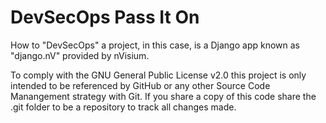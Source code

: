 DevSecOps Pass It On
=========

How to "DevSecOps"  a project, in this case, is a Django app known as "django.nV" provided by nVisium.

To comply with the GNU General Public License v2.0 this project is only intended to be referenced by GitHub or any other Source Code Manangement strategy with Git. If you share a copy of this code share the .git folder to be a repository to track all changes made.